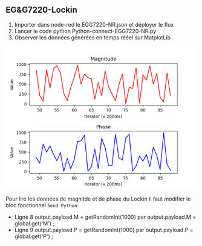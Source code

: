 ## EG&G7220-Lockin

1. Importer dans node-red le EGG7220-NR.json et déployer le flux
2. Lancer le code python Python-connect-EGG7220-NR.py
3. Observer les données générées en temps rééel sur MatplotLib

![Données générées](https://github.com/williams040315/MSC-Lab/blob/main/01-Banc-de-mesure-vrille/EG%26G7220-Lockin/Figure_1.png)

Pour lire les données de magnitde et de phase du Lockin il faut modifier le bloc fonctionnel `Send Python`:
* Ligne 8 output.payload.M = getRandomInt(1000) par output.payload.M = global.get('M') ; 
* Ligne 9 output.payload.P = getRandomInt(1000) par output.payload.P = global.get('P') ;
